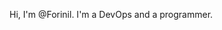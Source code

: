 Hi, I'm @Forinil. I'm a DevOps and a programmer.



<!---
- 👋 Hi, I’m @Forinil
- 👀 I’m interested in ...
- 🌱 I’m currently learning ...
- 💞️ I’m looking to collaborate on ...
- 📫 How to reach me ...
--->
<!---
Forinil/Forinil is a ✨ special ✨ repository because its `README.md` (this file) appears on your GitHub profile.
You can click the Preview link to take a look at your changes.
--->

